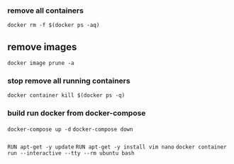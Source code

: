 
### remove all containers

`docker rm -f $(docker ps -aq)`
## remove images
`docker image prune -a`

### stop remove all running containers

`docker container kill $(docker ps -q) `

### build run docker from docker-compose

`docker-compose up -d`
`docker-compose down`

###

`RUN apt-get -y update`
`RUN apt-get -y install vim nano`
`docker container run --interactive --tty --rm ubuntu bash`